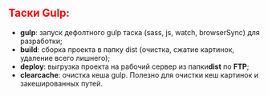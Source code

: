 
<h2 style="color: red;">Таски Gulp:</h2>
<ul>
	<li><strong>gulp</strong>: запуск дефолтного gulp таска (sass, js, watch, browserSync) для разработки;</li>
	<li><strong>build</strong>: сборка проекта в папку dist (очистка, сжатие картинок, удаление всего лишнего);</li>
	<li><strong>deploy</strong>: выгрузка проекта на рабочий сервер из папки<strong>dist</strong> по <strong>FTP</strong>;</li>
	<li><strong>clearcache</strong>: очистка кеша gulp. Полезно для очистки кеш картинок и закешированных путей.</li>
</ul>


